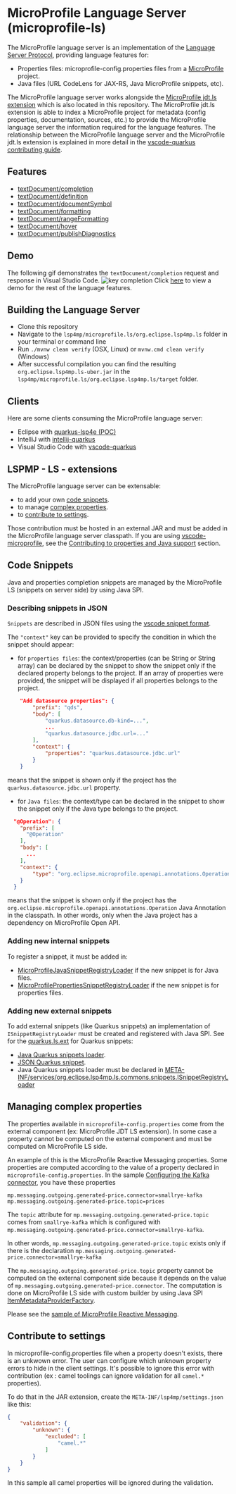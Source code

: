 MicroProfile Language Server (microprofile-ls)
===========================

The MicroProfile language server is an implementation of the 
[Language Server Protocol](https://github.com/Microsoft/language-server-protocol), providing
language features for: 

 * Properties files: microprofile-config.properties files from a
[MicroProfile](https://microprofile.io/) project.
 * Java files (URL CodeLens for JAX-RS, Java MicroProfile snippets, etc).

The MicroProfile language server works alongside the [MicroProfile jdt.ls extension](https://github.com/eclipse/lsp4mp/tree/master/microprofile.jdt)
which is also located in this repository. The MicroProfile jdt.ls extension is able to index
a MicroProfile project for metadata (config properties, documentation, sources, etc.) to provide the 
MicroProfile language server the information required for the language features.
The relationship between the MicroProfile language server and the MicroProfile jdt.ls extension is explained 
in more detail in the 
[vscode-quarkus contributing guide](https://github.com/redhat-developer/vscode-quarkus/blob/master/CONTRIBUTING.md).

Features
--------------

* [textDocument/completion](https://microsoft.github.io/language-server-protocol/specifications/specification-3-14/#textDocument_completion)
* [textDocument/definition](https://microsoft.github.io/language-server-protocol/specifications/specification-3-14#textDocument_definition)
* [textDocument/documentSymbol](https://microsoft.github.io/language-server-protocol/specifications/specification-3-14/#textDocument_documentSymbol)
* [textDocument/formatting](https://microsoft.github.io/language-server-protocol/specifications/specification-3-14/#textDocument_formatting)
* [textDocument/rangeFormatting](https://microsoft.github.io/language-server-protocol/specifications/specification-3-14/#textDocument_rangeFormatting)
* [textDocument/hover](https://microsoft.github.io/language-server-protocol/specifications/specification-3-14/#textDocument_hover)
* [textDocument/publishDiagnostics](https://microsoft.github.io/language-server-protocol/specifications/specification-3-14/#textDocument_publishDiagnostics)

Demo
--------------
The following gif demonstrates the `textDocument/completion` request and response in Visual Studio Code.
![key completion](./demos/textDocument_completion.gif)
Click [here](./demos/DEMO.md) to view a demo for the rest of the language features.

Building the Language Server
--------------
* Clone this repository
* Navigate to the `lsp4mp/microprofile.ls/org.eclipse.lsp4mp.ls` folder in your terminal or command line
* Run `./mvnw clean verify` (OSX, Linux) or `mvnw.cmd clean verify` (Windows)
* After successful compilation you can find the resulting `org.eclipse.lsp4mp.ls-uber.jar` in the
`lsp4mp/microprofile.ls/org.eclipse.lsp4mp.ls/target` folder.

Clients
-------

Here are some clients consuming the MicroProfile language server:

 * Eclipse with [quarkus-lsp4e (POC)](https://github.com/angelozerr/quarkus-lsp4e)
 * IntelliJ with [intellij-quarkus](https://github.com/jeffmaury/intellij-quarkus)
 * Visual Studio Code with [vscode-quarkus](https://github.com/redhat-developer/vscode-quarkus)

LSPMP - LS - extensions
-------

The MicroProfile language server can be extensable:

 * to add your own [code snippets](#code-snippets).
 * to manage [complex properties](#managing-complex-properties).
 * to [contribute to settings](#contribute-to-settings).

Those contribution must be hosted in an external JAR and must be added in the MicroProfile language server classpath. 
If you are using [vscode-microprofile](https://github.com/redhat-developer/vscode-microprofile), see the [Contributing to properties and Java support](https://github.com/redhat-developer/vscode-microprofile#contributing-to-properties-and-java-support) section.
 
## Code Snippets

Java and properties completion snippets are managed by the MicroProfile LS (snippets on server side) by using Java SPI.

### Describing snippets in JSON

`Snippets` are described in JSON files using the [vscode snippet format](https://code.visualstudio.com/docs/editor/userdefinedsnippets#_create-your-own-snippets).

The `"context"` key can be provided to specify the condition in which the snippet should appear:

 * for `properties files`: the context/properties (can be String or String array) can be declared by the snippet to show the snippet only if the declared property belongs to the project. If an array of properties were provided, the snippet will be displayed if all properties belongs to the project.

```json
	"Add datasource properties": {
		"prefix": "qds",
		"body": [
			"quarkus.datasource.db-kind=...",
			...
			"quarkus.datasource.jdbc.url=..."
		],
		"context": {
			"properties": "quarkus.datasource.jdbc.url"
		}
	}
```
		
means that the snippet is shown only if the project has the `quarkus.datasource.jdbc.url` property.
    
 * for `Java files`: the context/type can be declared in the snippet to show the snippet only if the Java type belongs to the project.

```json
  "@Operation": {
    "prefix": [
      "@Operation"
    ],
    "body": [
      ...
    ],
    "context": {
    	"type": "org.eclipse.microprofile.openapi.annotations.Operation"
    }
  }
```

means that the snippet is shown only if the project has the `org.eclipse.microprofile.openapi.annotations.Operation` Java Annotation in the classpath. In other words, only when the Java project has a dependency on MicroProfile Open API.
 
### Adding new internal snippets

To register a snippet, it must be added in:

 * [MicroProfileJavaSnippetRegistryLoader](https://github.com/eclipse/lsp4mp/blob/master/microprofile.ls/org.eclipse.lsp4mp.ls/src/main/java/org/eclipse/lsp4mp/snippets/MicroProfileJavaSnippetRegistryLoader.java) if the new snippet is for Java files. 
 * [MicroProfilePropertiesSnippetRegistryLoader](https://github.com/eclipse/lsp4mp/blob/master/microprofile.ls/org.eclipse.lsp4mp.ls/src/main/java/org/eclipse/lsp4mp/snippets/MicroProfilePropertiesSnippetRegistryLoader.java) if the new snippet is for properties files.

### Adding new external snippets

To add external snippets (like Quarkus snippets) an implementation of `ISnippetRegistryLoader` must be created and registered with Java SPI. See for the [quarkus.ls.ext](https://github.com/redhat-developer/quarkus-ls/tree/master/quarkus.ls.ext) for Quarkus snippets:

 * [Java Quarkus snippets loader](https://github.com/redhat-developer/quarkus-ls/tree/master/quarkus.ls.ext/com.redhat.quarkus.ls/src/main/java/com/redhat/quarkus/snippets).
 * [JSON Quarkus snippet](https://github.com/redhat-developer/quarkus-ls/tree/master/quarkus.ls.ext/com.redhat.quarkus.ls/src/main/resources/com/redhat/quarkus/snippets).
 * Java Quarkus snippets loader must be declared in [META-INF/services/org.eclipse.lsp4mp.ls.commons.snippets.ISnippetRegistryLoader](https://github.com/redhat-developer/quarkus-ls/blob/master/quarkus.ls.ext/com.redhat.quarkus.ls/src/main/resources/META-INF/services/org.eclipse.lsp4mp.ls.commons.snippets.ISnippetRegistryLoader) 

## Managing complex properties

The properties available in `microprofile-config.properties` come from the external component (ex: MicroProfile JDT LS extension). In some case a property 
cannot be computed on the external component and must be computed on MicroProfile LS side.

An example of this is the MicroProfile Reactive Messaging properties. Some properties are computed according to the value of a property declared in `microprofile-config.properties`. 
In the sample [Configuring the Kafka connector](https://quarkus.io/guides/kafka#configuring-the-kafka-connector), you have these properties

```
mp.messaging.outgoing.generated-price.connector=smallrye-kafka
mp.messaging.outgoing.generated-price.topic=prices
```

The `topic` attribute for `mp.messaging.outgoing.generated-price.topic` comes from `smallrye-kafka` which is configured with 
`mp.messaging.outgoing.generated-price.connector=smallrye-kafka`. 

In other words, `mp.messaging.outgoing.generated-price.topic` exists only 
if there is the declaration `mp.messaging.outgoing.generated-price.connector=smallrye-kafka` 

The `mp.messaging.outgoing.generated-price.topic` property cannot be computed on the external component side because it depends on the value of 
`mp.messaging.outgoing.generated-price.connector`. The computation is done on MicroProfile LS side with custom builder by using Java SPI [ItemMetadataProviderFactory](https://github.com/eclipse/lsp4mp/blob/master/microprofile.ls/org.eclipse.lsp4mp.ls/src/main/java/org/eclipse/lsp4mp/extensions/ItemMetadataProviderFactory.java).

Please see the [sample of MicroProfile Reactive Messaging](https://github.com/eclipse/lsp4mp/blob/master/microprofile.ls/org.eclipse.lsp4mp.ls/src/main/java/org/eclipse/lsp4mp/extensions/reactivemessaging).

## Contribute to settings

In microprofile-config.properties file when a property doesn't exists, there is an unkwown error. The user can configure which unknown property errors to hide in the client settings.
It's possible to ignore this error with contribution (ex : camel toolings can ignore validation for all `camel.*` properties).

To do that in the JAR extension, create the `META-INF/lsp4mp/settings.json` like this:
 
```json
{
	"validation": {
		"unknown": {
			"excluded": [
				"camel.*"
			]
		}
	}
}
```

In this sample all camel properties will be ignored during the validation.